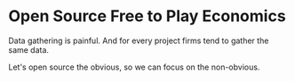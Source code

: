 # Open Source Free to Play Economics
Data gathering is painful. And for every project firms tend to gather the same data.

Let's open source the obvious, so we can focus on the non-obvious. 
